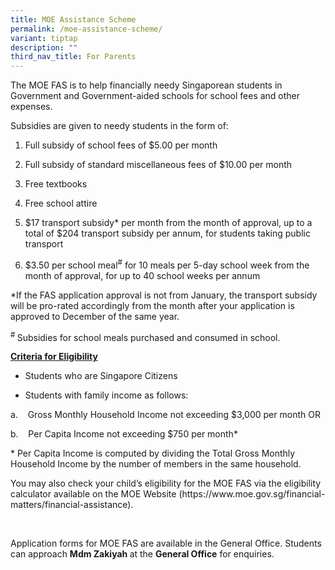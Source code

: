 ```yaml
---
title: MOE Assistance Scheme
permalink: /moe-assistance-scheme/
variant: tiptap
description: ""
third_nav_title: For Parents
---
```

<p>The MOE FAS is to help financially needy Singaporean students in Government
and Government-aided schools for school fees and other expenses.</p>
<p>Subsidies are given to needy students in the form of:</p>
<ol data-tight="true" class="tight">
<li>
<p>Full subsidy of school fees of $5.00 per month</p>
</li>
<li>
<p>Full subsidy of standard miscellaneous fees of $10.00 per month</p>
</li>
<li>
<p>Free textbooks</p>
</li>
<li>
<p>Free school attire</p>
</li>
<li>
<p>$17 transport subsidy* per month from the month of approval, up to a total
of $204 transport subsidy per annum, for students taking public transport</p>
</li>
<li>
<p>$3.50 per school meal<sup>#</sup> for 10 meals per 5-day school week from
the month of approval, for up to 40 school weeks per annum</p>
</li>
</ol>
<p>*If the FAS application approval is not from January, the transport subsidy
will be pro-rated accordingly from the month after your application is
approved to December of the same year.</p>
<p><sup># </sup>Subsidies for school meals purchased and consumed in school.</p>
<p></p>
<p><strong><u>Criteria for Eligibility</u></strong>
</p>
<ul data-tight="true" class="tight">
<li>
<p>Students who are Singapore Citizens</p>
</li>
<li>
<p>Students with family income as follows:</p>
</li>
</ul>
<p>a.&nbsp;&nbsp;&nbsp; Gross Monthly Household Income not exceeding $3,000
per month OR</p>
<p>b.&nbsp;&nbsp;&nbsp; Per Capita Income not exceeding $750 per month*&nbsp;&nbsp;&nbsp;&nbsp;</p>
<p>* Per Capita Income is computed by dividing the Total Gross Monthly Household
Income by the number of members in the same household.</p>
<p></p>
<p>You may also check your child’s eligibility for the MOE FAS via the eligibility
calculator available on the MOE Website (<a rel="noopener noreferrer nofollow" target="_blank">https://www.moe.gov.sg/financial-matters/financial-assistance</a>).</p>
<p>&nbsp;</p>
<p>Application forms for MOE FAS are available in the General Office. Students
can approach <strong>Mdm Zakiyah </strong>at the <strong>General Office</strong> for
enquiries.</p>
<p>&nbsp;</p>